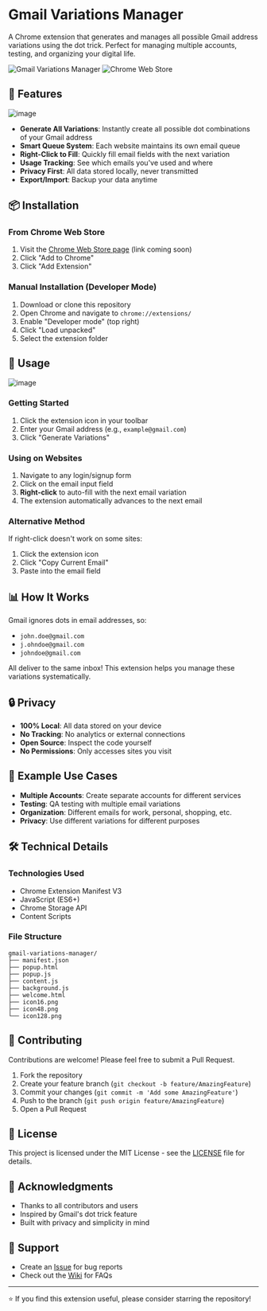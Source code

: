 # Gmail Variations Manager

A Chrome extension that generates and manages all possible Gmail address variations using the dot trick. Perfect for managing multiple accounts, testing, and organizing your digital life.

![Gmail Variations Manager](https://img.shields.io/badge/version-1.0.0-blue.svg)
![Chrome Web Store](https://img.shields.io/badge/chrome-extension-green.svg)

## 🎯 Features

![image](https://github.com/user-attachments/assets/1662bb05-3927-42e4-abcd-63b41ce5ffac)


- **Generate All Variations**: Instantly create all possible dot combinations of your Gmail address
- **Smart Queue System**: Each website maintains its own email queue
- **Right-Click to Fill**: Quickly fill email fields with the next variation
- **Usage Tracking**: See which emails you've used and where
- **Privacy First**: All data stored locally, never transmitted
- **Export/Import**: Backup your data anytime

## 📦 Installation

### From Chrome Web Store
1. Visit the [Chrome Web Store page](#) (link coming soon)
2. Click "Add to Chrome"
3. Click "Add Extension"

### Manual Installation (Developer Mode)
1. Download or clone this repository
2. Open Chrome and navigate to `chrome://extensions/`
3. Enable "Developer mode" (top right)
4. Click "Load unpacked"
5. Select the extension folder

## 🚀 Usage

![image](https://github.com/user-attachments/assets/9265750d-5445-46f3-9724-7b95bb1dd204)

### Getting Started
1. Click the extension icon in your toolbar
2. Enter your Gmail address (e.g., `example@gmail.com`)
3. Click "Generate Variations"

### Using on Websites
1. Navigate to any login/signup form
2. Click on the email input field
3. **Right-click** to auto-fill with the next email variation
4. The extension automatically advances to the next email

### Alternative Method
If right-click doesn't work on some sites:
1. Click the extension icon
2. Click "Copy Current Email"
3. Paste into the email field

## 📊 How It Works

Gmail ignores dots in email addresses, so:
- `john.doe@gmail.com`
- `j.ohndoe@gmail.com`
- `johndoe@gmail.com`

All deliver to the same inbox! This extension helps you manage these variations systematically.

## 🔒 Privacy

- **100% Local**: All data stored on your device
- **No Tracking**: No analytics or external connections
- **Open Source**: Inspect the code yourself
- **No Permissions**: Only accesses sites you visit

## 📝 Example Use Cases

- **Multiple Accounts**: Create separate accounts for different services
- **Testing**: QA testing with multiple email variations
- **Organization**: Different emails for work, personal, shopping, etc.
- **Privacy**: Use different variations for different purposes

## 🛠️ Technical Details

### Technologies Used
- Chrome Extension Manifest V3
- JavaScript (ES6+)
- Chrome Storage API
- Content Scripts

### File Structure
```
gmail-variations-manager/
├── manifest.json
├── popup.html
├── popup.js
├── content.js
├── background.js
├── welcome.html
├── icon16.png
├── icon48.png
└── icon128.png
```

## 🤝 Contributing

Contributions are welcome! Please feel free to submit a Pull Request.

1. Fork the repository
2. Create your feature branch (`git checkout -b feature/AmazingFeature`)
3. Commit your changes (`git commit -m 'Add some AmazingFeature'`)
4. Push to the branch (`git push origin feature/AmazingFeature`)
5. Open a Pull Request

## 📄 License

This project is licensed under the MIT License - see the [LICENSE](LICENSE) file for details.

## 🙏 Acknowledgments

- Thanks to all contributors and users
- Inspired by Gmail's dot trick feature
- Built with privacy and simplicity in mind

## 📧 Support

- Create an [Issue](https://github.com/rmc0315/gmail-variations-manager/issues) for bug reports
- Check out the [Wiki](https://github.com/rmc0315/gmail-variations-manager/wiki) for FAQs


---

⭐ If you find this extension useful, please consider starring the repository!

